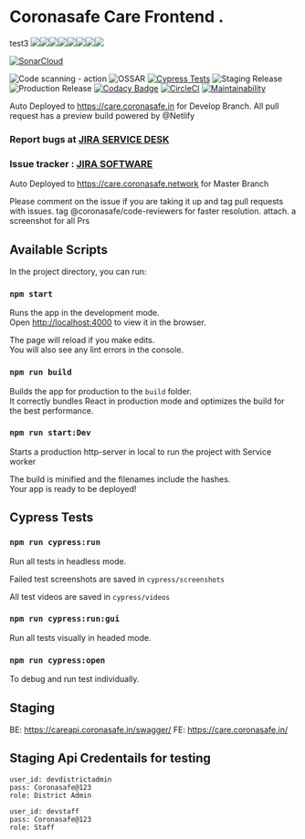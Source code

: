 # Coronasafe Care Frontend .
test3
[![](https://sourcerer.io/fame/tomahawk-pilot/coronasafe/care_fe/images/0)](https://sourcerer.io/fame/tomahawk-pilot/coronasafe/care_fe/links/0)[![](https://sourcerer.io/fame/tomahawk-pilot/coronasafe/care_fe/images/1)](https://sourcerer.io/fame/tomahawk-pilot/coronasafe/care_fe/links/1)[![](https://sourcerer.io/fame/tomahawk-pilot/coronasafe/care_fe/images/2)](https://sourcerer.io/fame/tomahawk-pilot/coronasafe/care_fe/links/2)[![](https://sourcerer.io/fame/tomahawk-pilot/coronasafe/care_fe/images/3)](https://sourcerer.io/fame/tomahawk-pilot/coronasafe/care_fe/links/3)[![](https://sourcerer.io/fame/tomahawk-pilot/coronasafe/care_fe/images/4)](https://sourcerer.io/fame/tomahawk-pilot/coronasafe/care_fe/links/4)[![](https://sourcerer.io/fame/tomahawk-pilot/coronasafe/care_fe/images/5)](https://sourcerer.io/fame/tomahawk-pilot/coronasafe/care_fe/links/5)[![](https://sourcerer.io/fame/tomahawk-pilot/coronasafe/care_fe/images/6)](https://sourcerer.io/fame/tomahawk-pilot/coronasafe/care_fe/links/6)[![](https://sourcerer.io/fame/tomahawk-pilot/coronasafe/care_fe/images/7)](https://sourcerer.io/fame/tomahawk-pilot/coronasafe/care_fe/links/7)

[![SonarCloud](https://sonarcloud.io/images/project_badges/sonarcloud-white.svg)](https://sonarcloud.io/dashboard?id=coronasafe_care_fe)

![Code scanning - action](https://github.com/coronasafe/care_fe/workflows/Code%20scanning%20-%20action/badge.svg)
![OSSAR](https://github.com/coronasafe/care_fe/workflows/OSSAR/badge.svg)
[![Cypress Tests](https://github.com/coronasafe/care_fe/actions/workflows/cypress.yaml/badge.svg)](https://github.com/coronasafe/care_fe/actions/workflows/cypress.yaml)
![Staging Release](https://github.com/coronasafe/care_fe/workflows/CARE%20Develop%20Registry/badge.svg)
![Production Release](https://github.com/coronasafe/care_fe/workflows/Production%20Release/badge.svg)
[![Codacy Badge](https://api.codacy.com/project/badge/Grade/200482ab117e4b5397ff3f5ae5719aa2)](https://www.codacy.com/gh/coronasafe/care_fe?utm_source=github.com&utm_medium=referral&utm_content=coronasafe/care_fe&utm_campaign=Badge_Grade)
[![CircleCI](https://circleci.com/gh/coronasafe/care_fe.svg?style=svg)](https://circleci.com/gh/coronasafe/care_fe)
[![Maintainability](https://api.codeclimate.com/v1/badges/f1438f693aa459805301/maintainability)](https://codeclimate.com/github/coronasafe/care_fe/maintainability)

Auto Deployed to https://care.coronasafe.in for Develop Branch.
All pull request has a preview build powered by @Netlify

### Report bugs at [JIRA SERVICE DESK](https://bugs.coronasafe.in)

### Issue tracker : [JIRA SOFTWARE](https://rakshalife.atlassian.net/browse/CARE)

Auto Deployed to https://care.coronasafe.network for Master Branch

Please comment on the issue if you are taking it up and tag pull requests with issues.
tag @coronasafe/code-reviewers for faster resolution.
attach. a screenshot for all Prs

## Available Scripts

In the project directory, you can run:

### `npm start`

Runs the app in the development mode.<br />
Open [http://localhost:4000](http://localhost:4000) to view it in the browser.

The page will reload if you make edits.<br />
You will also see any lint errors in the console.

### `npm run build`

Builds the app for production to the `build` folder.<br />
It correctly bundles React in production mode and optimizes the build for the best performance.

### `npm run start:Dev`

Starts a production http-server in local to run the project with Service worker

The build is minified and the filenames include the hashes.<br />
Your app is ready to be deployed!

## Cypress Tests
### `npm run cypress:run`
Run all tests in headless mode.

Failed test screenshots are saved in `cypress/screenshots`

All test videos are saved in `cypress/videos`
### `npm run cypress:run:gui`
Run all tests visually in headed mode.

### `npm run cypress:open`
To debug and run test individually.

## Staging

BE: https://careapi.coronasafe.in/swagger/
FE: https://care.coronasafe.in/

## Staging Api Credentails for testing

```
user_id: devdistrictadmin
pass: Coronasafe@123
role: District Admin
```

```
user_id: devstaff
pass: Coronasafe@123
role: Staff
```

